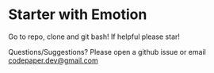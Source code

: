 # Starter with Emotion

Go to repo, clone and git bash!
If helpful please star!

Questions/Suggestions?
Please open a github issue or email codepaper.dev@gmail.com
